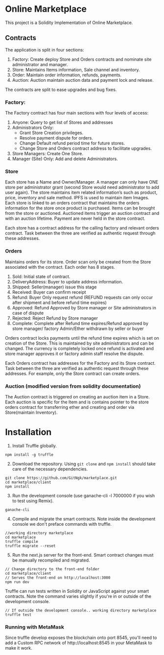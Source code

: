 # Online Marketplace

This project is a Solidity Implementation of Online Marketplace.

## Contracts

The application is split in four sections:

 1. Factory: Create deploy Store and Orders contracts and nominate site administrator and manager.
 2. Store: Maintains Items information, Sale channel and inventory.
 3. Order: Maintain order information, refunds, payments.
 4. Auction: Auction maintain auction data and payment lock and release.

The contracts are split to ease upgrades and bug fixes.

### Factory:
The Factory contract has four main sections with four levels of access:

 1.	Anyone: Query to get list of Stores and addresses
 2.	Administrators Only: 
 	- Grant Store Creation privileges.
    - Resolve payment dispute for orders.
 	- Change Default refund period time for future stores.
 	- Change Store and Orders contract address to facilitate upgrades.
 3. Store Managers: Create One Store.
 4. Manager (Site) Only: Add and delete Administrators.

### Store
Each store has a Name and Owner/Manager. A manager can only have ONE store per administrator grant (second Store would need administrator to add user again). The store maintains item related information’s such as product, price, inventory and sale method. IPFS is used to maintain item Images. Each store is linked to an orders contract that maintains the orders information for the store once product is purchased. Items can be brought from the store or auctioned. Auctioned items trigger an auction contract and with an auction lifetime. Payment are never held in the store contract.

Each store has a contract address for the calling factory and relevant orders contract. Task between the three are verified as authentic request through these addresses.

### Orders
Maintains orders for its store. Order scan only be created from the Store associated with the contract. Each order has 8 stages.
 1. Sold: Initial state of contract.
 2. DeliveryAddress: Buyer to update address information.
 3. Shipped: Seller(manager) issue this stage
 4. Received: Buyer can confirm receipt
 5. Refund: Buyer Only request refund (REFUND requests can only occur after shipment and before refund time expires)
 6. Approved: Refund Approved by Store manager or Site administrators in case of dispute
 7. Rejected: Reject Refund by Store manager
 8. Complete: Complete after Refund time expires/Refund approved by store manager/ factory Admin/Ether withdrawn by seller or buyer

Orders contract locks payments until the refund time expires which is set on creation of the Store. This is maintained by site administrators and can be changed. The currency is completely locked once refund is activated and store manager approves it or factory admin staff resolve the dispute.

Each Orders contract has addresses for the Factory and its Store contract. Task between the three are verified as authentic request through these addresses. For example, only the Store contract can create orders.

### Auction (modified version from solidity documentation)
The Auction contract is triggered on creating an auction item in a Store. Each auction is specific for the Item and is contains pointer to the store orders contract for transferring ether and creating and order via Store(maintain Inventory).

# Installation
1. Install Truffle globally.

```npm install -g truffle```

2. Download the repository. Using `git clone` and `npm install` should take care of the necessary dependencies.

```
git clone https://github.com/GitNgk/marketplace.git
cd marketplace/client
npm install
```

3. Run the development console (use ganache-cli -l 7000000 if you wish to test using Remix).
```
ganache-cli
```

4. Compile and migrate the smart contracts. Note inside the development console we don't preface commands with truffle.
```
//working directory marketplace 
cd marketplace
truffle compile
truffle migrate --reset
```

5. Run the next.js server for the front-end. Smart contract changes must be manually recompiled and migrated.

```
// Change directory to the front-end folder
cd marketplace/client
// Serves the front-end on http://localhost:3000
npm run dev
```
Truffle can run tests written in Solidity or JavaScript against your smart contracts. Note the command varies slightly if you're in or outside of the development console.
```
// If outside the development console.. working directory marketplace
truffle test
```

### Running with MetaMask

Since truffle develop exposes the blockchain onto port 8545, you'll need to add a Custom RPC network of http://localhost:8545 in your MetaMask to make it work.
